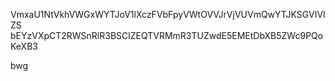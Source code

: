 VmxaU1NtVkhVWGxWYTJoV1lXczFVbFpyVWtOVVJrVjVUVmQwYTJKSGVIVlZS
bEYzVXpCT2RWSnRlR3BSClZEQTVRMmR3TUZwdE5EMEtDbXB5ZWc9PQoKeXB3

bwg